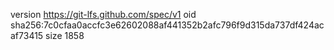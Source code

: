 version https://git-lfs.github.com/spec/v1
oid sha256:7c0cfaa0accfc3e62602088af441352b2afc796f9d315da737df424acaf73415
size 1858
